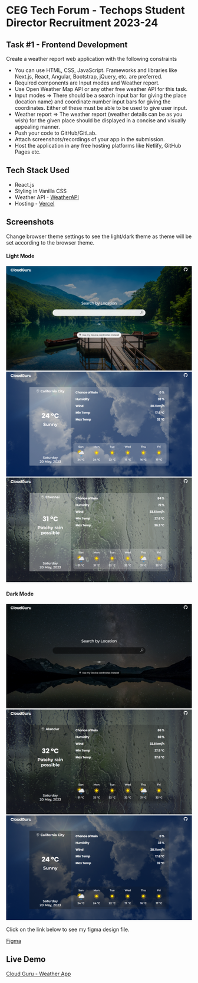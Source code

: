 # CEG Tech Forum - Techops Student Director Recruitment 2023-24

## Task #1 - Frontend Development

Create a weather report web application with the following constraints
- You can use HTML, CSS, JavaScript. Frameworks and libraries like Next.js, React, Angular,
Bootstrap, jQuery, etc. are preferred.
- Required components are Input modes and Weather report.
- Use Open Weather Map API or any other free weather API for this task.
- Input modes ⇒ There should be a search input bar for giving the place (location name) and
coordinate number input bars for giving the coordinates. Either of these must be able to be used
to give user input.
- Weather report ⇒ The weather report (weather details can be as you wish) for the given place
should be displayed in a concise and visually appealing manner.
- Push your code to GitHub/GitLab.
- Attach screenshots/recordings of your app in the submission.
- Host the application in any free hosting platforms like Netlify, GitHub Pages etc.

## Tech Stack Used

- React.js
- Styling in Vanilla CSS
- Weather API - [WeatherAPI](https://www.weatherapi.com/)
- Hosting - [Vercel](https://vercel.com/)

## Screenshots

Change browser theme settings to see the light/dark theme as theme will be set according to the browser theme.

#### Light Mode

![images](/screenshots/1.png)
![images](/screenshots/2.png)
![images](/screenshots/3.png)

#### Dark Mode

![images](/screenshots/4.png)
![images](/screenshots/5.png)
![images](/screenshots/6.png)

Click on the link below to see my figma design file.

[Figma](https://www.figma.com/file/xT6uljz9TZ4ikql3P7299W/CTF-FrontEnd-Task?type=design&node-id=6%3A32&t=tuEitwVpGkD0qKkb-1)
## Live Demo

[Cloud Guru - Weather App](https://cloud-guru.vercel.app/)
